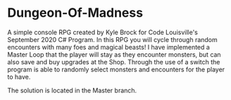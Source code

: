 # Dungeon-Of-Madness
A simple console RPG created by Kyle Brock for Code Louisville's September 2020 C# Program.
In this RPG you will cycle through random encounters with many foes and magical beasts! 
I have implemented a Master Loop that the player will stay as they encounter monsters, but can also save and buy upgrades at the Shop.
Through the use of a switch the program is able to randomly select monsters and encounters for the player to have. 

The solution is located in the Master branch. 



